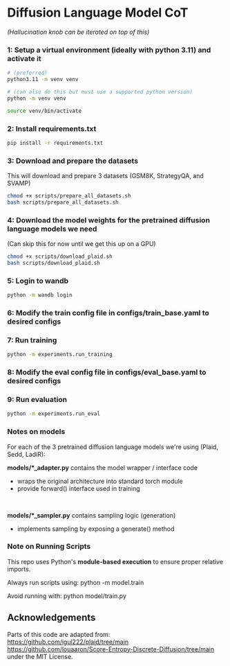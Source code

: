 
# Diffusion Language Model CoT

*(Hallucination knob can be iterated on top of this)*


### 1: Setup a virtual environment (ideally with python 3.11) and activate it
```bash
# (preferred)
python3.11 -m venv venv

# (can also do this but must use a supported python version)
python -m venv venv

source venv/bin/activate
```
### 2: Install requirements.txt
```bash
pip install -r requirements.txt
```
### 3: Download and prepare the datasets
This will download and prepare 3 datasets (GSM8K, StrategyQA, and SVAMP)
```bash
chmod +x scripts/prepare_all_datasets.sh
bash scripts/prepare_all_datasets.sh
```
### 4: Download the model weights for the pretrained diffusion language models we need
(Can skip this for now until we get this up on a GPU)
```bash
chmod +x scripts/download_plaid.sh
bash scripts/download_plaid.sh
```
### 5: Login to wandb
```bash
python -m wandb login
```
### 6: Modify the train config file in configs/train_base.yaml to desired configs

### 7: Run training
```bash
python -m experiments.run_training
```
### 8: Modify the eval config file in configs/eval_base.yaml to desired configs

### 9: Run evaluation
```bash
python -m experiments.run_eval
```


### Notes on models

For each of the 3 pretrained diffusion language models we're using (Plaid, Sedd, LadiR):

**models/*_adapter.py** contains the model wrapper / interface code

- wraps the original architecture into standard torch module
- provide forward() interface used in training

<br>

**models/*_sampler.py** contains sampling logic (generation)

- implements sampling by exposing a generate() method



### Note on Running Scripts

This repo uses Python's **module-based execution** to ensure proper relative imports.

Always run scripts using:
python -m model.train

Avoid running with:
python model/train.py


## Acknowledgements
Parts of this code are adapted from:
https://github.com/igul222/plaid/tree/main
https://github.com/louaaron/Score-Entropy-Discrete-Diffusion/tree/main
under the MIT License.





